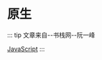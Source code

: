 # 原生

::: tip
文章来自--书栈网--阮一峰

[JavaScript](https://www.bookstack.cn/read/javascript-tutorial/README.md)
:::